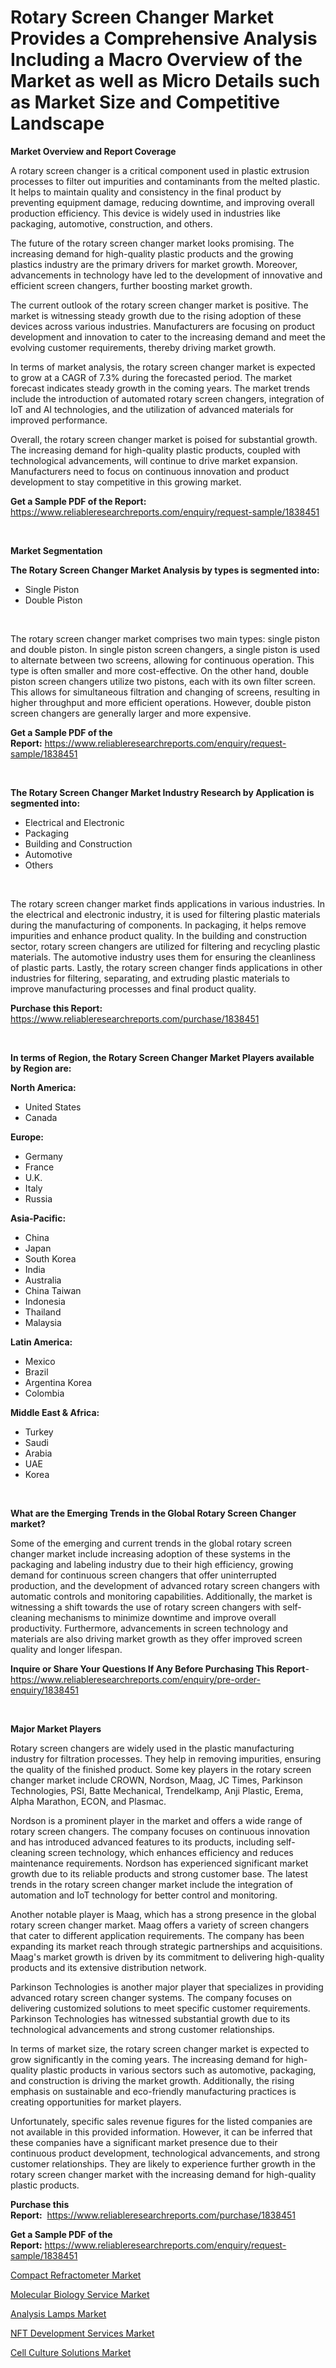 <p><h1>Rotary Screen Changer Market Provides a Comprehensive Analysis Including a Macro Overview of the Market as well as Micro Details such as Market Size and Competitive Landscape</h1></p><p><strong>Market Overview and Report Coverage</strong></p>
<p><p>A rotary screen changer is a critical component used in plastic extrusion processes to filter out impurities and contaminants from the melted plastic. It helps to maintain quality and consistency in the final product by preventing equipment damage, reducing downtime, and improving overall production efficiency. This device is widely used in industries like packaging, automotive, construction, and others.</p><p>The future of the rotary screen changer market looks promising. The increasing demand for high-quality plastic products and the growing plastics industry are the primary drivers for market growth. Moreover, advancements in technology have led to the development of innovative and efficient screen changers, further boosting market growth.</p><p>The current outlook of the rotary screen changer market is positive. The market is witnessing steady growth due to the rising adoption of these devices across various industries. Manufacturers are focusing on product development and innovation to cater to the increasing demand and meet the evolving customer requirements, thereby driving market growth.</p><p>In terms of market analysis, the rotary screen changer market is expected to grow at a CAGR of 7.3% during the forecasted period. The market forecast indicates steady growth in the coming years. The market trends include the introduction of automated rotary screen changers, integration of IoT and AI technologies, and the utilization of advanced materials for improved performance.</p><p>Overall, the rotary screen changer market is poised for substantial growth. The increasing demand for high-quality plastic products, coupled with technological advancements, will continue to drive market expansion. Manufacturers need to focus on continuous innovation and product development to stay competitive in this growing market.</p></p>
<p><strong>Get a Sample PDF of the Report:</strong> <a href="https://www.reliableresearchreports.com/enquiry/request-sample/1838451">https://www.reliableresearchreports.com/enquiry/request-sample/1838451</a></p>
<p>&nbsp;</p>
<p><strong>Market Segmentation</strong></p>
<p><strong>The Rotary Screen Changer Market Analysis by types is segmented into:</strong></p>
<p><ul><li>Single Piston</li><li>Double Piston</li></ul></p>
<p>&nbsp;</p>
<p><p>The rotary screen changer market comprises two main types: single piston and double piston. In single piston screen changers, a single piston is used to alternate between two screens, allowing for continuous operation. This type is often smaller and more cost-effective. On the other hand, double piston screen changers utilize two pistons, each with its own filter screen. This allows for simultaneous filtration and changing of screens, resulting in higher throughput and more efficient operations. However, double piston screen changers are generally larger and more expensive.</p></p>
<p><strong>Get a Sample PDF of the Report:</strong>&nbsp;<a href="https://www.reliableresearchreports.com/enquiry/request-sample/1838451">https://www.reliableresearchreports.com/enquiry/request-sample/1838451</a></p>
<p>&nbsp;</p>
<p><strong>The Rotary Screen Changer Market Industry Research by Application is segmented into:</strong></p>
<p><ul><li>Electrical and Electronic</li><li>Packaging</li><li>Building and Construction</li><li>Automotive</li><li>Others</li></ul></p>
<p>&nbsp;</p>
<p><p>The rotary screen changer market finds applications in various industries. In the electrical and electronic industry, it is used for filtering plastic materials during the manufacturing of components. In packaging, it helps remove impurities and enhance product quality. In the building and construction sector, rotary screen changers are utilized for filtering and recycling plastic materials. The automotive industry uses them for ensuring the cleanliness of plastic parts. Lastly, the rotary screen changer finds applications in other industries for filtering, separating, and extruding plastic materials to improve manufacturing processes and final product quality.</p></p>
<p><strong>Purchase this Report:</strong>&nbsp; <a href="https://www.reliableresearchreports.com/purchase/1838451">https://www.reliableresearchreports.com/purchase/1838451</a></p>
<p>&nbsp;</p>
<p><strong>In terms of Region, the Rotary Screen Changer Market Players available by Region are:</strong></p>
<p>
    <p> <strong> North America: </strong>
        <ul>
            <li>United States</li>
            <li>Canada</li>
        </ul>
        </p> 
    <p> <strong> Europe: </strong>
        <ul>
            <li>Germany</li>
            <li>France</li>
            <li>U.K.</li>
            <li>Italy</li>
            <li>Russia</li>
        </ul>
        </p> 
    <p> <strong> Asia-Pacific: </strong>
        <ul>
            <li>China</li>
            <li>Japan</li>
            <li>South Korea</li>
            <li>India</li>
            <li>Australia</li>
            <li>China Taiwan</li>
            <li>Indonesia</li>
            <li>Thailand</li>
            <li>Malaysia</li>
        </ul>
        </p> 
    <p> <strong> Latin America: </strong>
        <ul>
            <li>Mexico</li>
            <li>Brazil</li>
            <li>Argentina Korea</li>
            <li>Colombia</li>
        </ul>
        </p> 
    <p> <strong> Middle East & Africa: </strong>
        <ul>
            <li>Turkey</li>
            <li>Saudi</li>
            <li>Arabia</li>
            <li>UAE</li>
            <li>Korea</li>
        </ul>
    </p>
    </p>
<p>&nbsp;</p>
<p><strong>What are the Emerging Trends in the Global Rotary Screen Changer market?</strong></p>
<p><p>Some of the emerging and current trends in the global rotary screen changer market include increasing adoption of these systems in the packaging and labeling industry due to their high efficiency, growing demand for continuous screen changers that offer uninterrupted production, and the development of advanced rotary screen changers with automatic controls and monitoring capabilities. Additionally, the market is witnessing a shift towards the use of rotary screen changers with self-cleaning mechanisms to minimize downtime and improve overall productivity. Furthermore, advancements in screen technology and materials are also driving market growth as they offer improved screen quality and longer lifespan.</p></p>
<p><strong>Inquire or Share Your Questions If Any Before Purchasing This Report</strong>- <a href="https://www.reliableresearchreports.com/enquiry/pre-order-enquiry/1838451">https://www.reliableresearchreports.com/enquiry/pre-order-enquiry/1838451</a></p>
<p>&nbsp;</p>
<p><strong>Major Market Players</strong></p>
<p><p>Rotary screen changers are widely used in the plastic manufacturing industry for filtration processes. They help in removing impurities, ensuring the quality of the finished product. Some key players in the rotary screen changer market include CROWN, Nordson, Maag, JC Times, Parkinson Technologies, PSI, Batte Mechanical, Trendelkamp, Anji Plastic, Erema, Alpha Marathon, ECON, and Plasmac.</p><p>Nordson is a prominent player in the market and offers a wide range of rotary screen changers. The company focuses on continuous innovation and has introduced advanced features to its products, including self-cleaning screen technology, which enhances efficiency and reduces maintenance requirements. Nordson has experienced significant market growth due to its reliable products and strong customer base. The latest trends in the rotary screen changer market include the integration of automation and IoT technology for better control and monitoring.</p><p>Another notable player is Maag, which has a strong presence in the global rotary screen changer market. Maag offers a variety of screen changers that cater to different application requirements. The company has been expanding its market reach through strategic partnerships and acquisitions. Maag's market growth is driven by its commitment to delivering high-quality products and its extensive distribution network.</p><p>Parkinson Technologies is another major player that specializes in providing advanced rotary screen changer systems. The company focuses on delivering customized solutions to meet specific customer requirements. Parkinson Technologies has witnessed substantial growth due to its technological advancements and strong customer relationships.</p><p>In terms of market size, the rotary screen changer market is expected to grow significantly in the coming years. The increasing demand for high-quality plastic products in various sectors such as automotive, packaging, and construction is driving the market growth. Additionally, the rising emphasis on sustainable and eco-friendly manufacturing practices is creating opportunities for market players.</p><p>Unfortunately, specific sales revenue figures for the listed companies are not available in this provided information. However, it can be inferred that these companies have a significant market presence due to their continuous product development, technological advancements, and strong customer relationships. They are likely to experience further growth in the rotary screen changer market with the increasing demand for high-quality plastic products.</p></p>
<p><strong>Purchase this Report:</strong>&nbsp;&nbsp;<a href="https://www.reliableresearchreports.com/purchase/1838451">https://www.reliableresearchreports.com/purchase/1838451</a></p>
<p></p>
<p><strong>Get a Sample PDF of the Report:</strong>&nbsp;<a href="https://www.reliableresearchreports.com/enquiry/request-sample/1838451">https://www.reliableresearchreports.com/enquiry/request-sample/1838451</a></p>
<p><p><a href="https://github.com/pizolina/Market-Research-Report-List-2/blob/main/compact-refractometer-market.md">Compact Refractometer Market</a></p><p><a href="https://medium.com/@joycepalmer83/molecular-biology-service-market-share-evolution-and-market-growth-trends-2023-2030-c305bcac58e7">Molecular Biology Service Market</a></p><p><a href="https://github.com/lbird53714/Market-Research-Report-List-2/blob/main/analysis-lamps-market.md">Analysis Lamps Market</a></p><p><a href="https://medium.com/@joycepalmer83/nft-development-services-market-insights-into-market-cagr-market-trends-and-growth-strategies-109dc1a28112">NFT Development Services Market</a></p><p><a href="https://medium.com/@joycepalmer83/cell-culture-solutions-market-trends-forecast-and-competitive-analysis-to-2030-e01b5f2fcedb">Cell Culture Solutions Market</a></p></p>